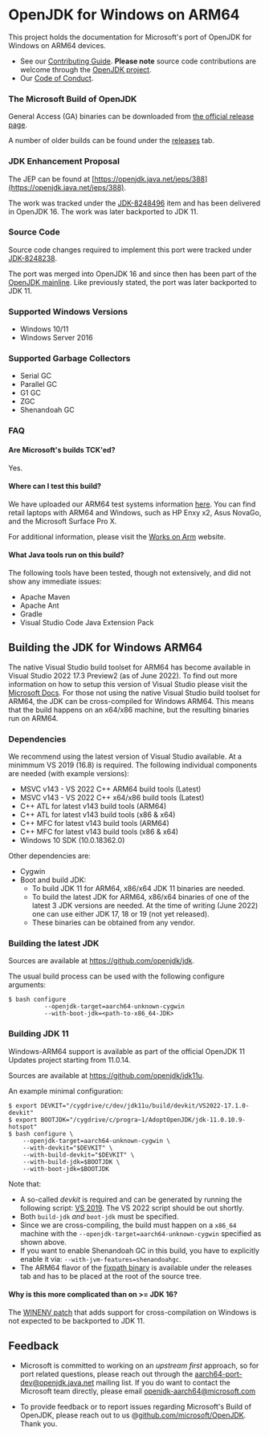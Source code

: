 OpenJDK for Windows on ARM64
=====

This project holds the documentation for Microsoft's port of OpenJDK for Windows on ARM64 devices.

* See our [Contributing Guide](CONTRIBUTING.md).  **Please note** source code contributions are welcome through the [OpenJDK project](https://openjdk.java.net/contribute/).
* Our [Code of Conduct](CODE_OF_CONDUCT.md).

### The Microsoft Build of OpenJDK

General Access (GA) binaries can be downloaded from [the official release page](https://docs.microsoft.com/en-us/java/openjdk/download).

A number of older builds can be found under the [releases](https://github.com/microsoft/openjdk-aarch64/releases) tab.

### JDK Enhancement Proposal
The JEP can be found at [https://openjdk.java.net/jeps/388](https://openjdk.java.net/jeps/388).

The work was tracked under the [JDK-8248496](https://bugs.openjdk.java.net/browse/JDK-8248496) item and has been delivered in OpenJDK 16. The work was later backported to JDK 11.

### Source Code
Source code changes required to implement this port were tracked under [JDK-8248238](https://bugs.openjdk.java.net/browse/JDK-8248238).

The port was merged into OpenJDK 16 and since then has been part of the [OpenJDK mainline](https://github.com/openjdk/jdk). Like previously stated, the port was later backported to JDK 11.


### Supported Windows Versions
- Windows 10/11
- Windows Server 2016

### Supported Garbage Collectors
- Serial GC
- Parallel GC
- G1 GC
- ZGC
- Shenandoah GC

### FAQ

#### Are Microsoft's builds TCK'ed?

Yes.

#### Where can I test this build?

We have uploaded our ARM64 test systems information [here](https://github.com/microsoft/openjdk-aarch64/blob/master/Arm64_systems.md). You can find retail laptops with ARM64 and Windows, such as HP Enxy x2, Asus NovaGo, and the Microsoft Surface Pro X.

For additional information, please visit the [Works on Arm](https://www.worksonarm.com/?_ga=2.204290832.1614868344.1591633956-103015898.1581534333) website.

#### What Java tools run on this build?

The following tools have been tested, though not extensively, and did not show any immediate issues:

- Apache Maven
- Apache Ant
- Gradle
- Visual Studio Code Java Extension Pack

## Building the JDK for Windows ARM64

The native Visual Studio build toolset for ARM64 has become available in Visual Studio 2022 17.3 Preview2 (as of June 2022). To find out more information on how to setup this version of Visual Studio please visit the [Microsoft Docs](https://docs.microsoft.com/en-us/visualstudio/install/visual-studio-on-arm-devices?view=vs-2022). For those not using the native Visual Studio build toolset for ARM64, the JDK can be cross-compiled for Windows ARM64. This means that the build happens on an x64/x86 machine, but the resulting binaries run on ARM64.

### Dependencies

We recommend using the latest version of Visual Studio available. At a minimmum VS 2019 (16.8) is required. The following individual components are needed (with example versions):
-	MSVC v143 - VS 2022 C++ ARM64 build tools (Latest)
-	MSVC v143 - VS 2022 C++ x64/x86 build tools (Latest)
-	C++ ATL for latest v143 build tools (ARM64)
-	C++ ATL for latest v143 build tools (x86 & x64)
-	C++ MFC for latest v143 build tools (ARM64)
-	C++ MFC for latest v143 build tools (x86 & x64)
-	Windows 10 SDK (10.0.18362.0)

Other dependencies are:
-	Cygwin
-	Boot and build JDK:
    - To build JDK 11 for ARM64, x86/x64 JDK 11 binaries are needed.
    - To build the latest JDK for ARM64, x86/x64 binaries of one of the latest 3 JDK versions are needed. At the time of writing (June 2022) one can use either JDK 17, 18 or 19 (not yet released).
    - These binaries can be obtained from any vendor.

### Building the latest JDK

Sources are available at https://github.com/openjdk/jdk.

The usual build process can be used with the following configure arguments:

```shell
$ bash configure
          --openjdk-target=aarch64-unknown-cygwin
          --with-boot-jdk=<path-to-x86_64-JDK>
```
### Building JDK 11

Windows-ARM64 support is available as part of the official OpenJDK 11 Updates project starting from 11.0.14.

Sources are available at https://github.com/openjdk/jdk11u.

An example minimal configuration:
```
$ export DEVKIT="/cygdrive/c/dev/jdk11u/build/devkit/VS2022-17.1.0-devkit"
$ export BOOTJDK="/cygdrive/c/progra~1/AdoptOpenJDK/jdk-11.0.10.9-hotspot"
$ bash configure \
    --openjdk-target=aarch64-unknown-cygwin \
    --with-devkit="$DEVKIT" \
    --with-build-devkit="$DEVKIT" \
    --with-build-jdk=$BOOTJDK \
    --with-boot-jdk=$BOOTJDK
```

Note that:
* A so-called _devkit_ is required and can be generated by running the following script: [VS 2019](https://github.com/openjdk/jdk11u/blob/master/make/devkit/createWindowsDevkit2019.sh). The VS 2022 script should be out shortly.
* Both `build-jdk` _and_ `boot-jdk` must be specified.
* Since we are cross-compiling, the build must happen on a `x86_64` machine with the `--openjdk-target=aarch64-unknown-cygwin` specified as shown above.
* If you want to enable Shenandoah GC in this build, you have to explicitly enable it via: `--with-jvm-features=shenandoahgc`.
* The ARM64 flavor of the [fixpath binary](https://github.com/microsoft/openjdk-aarch64/releases/tag/fp-1.0) is available under the releases tab and has to be placed at the root of the source tree.

#### Why is this more complicated than on >= JDK 16?

The [WINENV patch](https://github.com/openjdk/jdk/pull/1597) that adds support for cross-compilation on Windows is not expected to be backported to JDK 11.


## Feedback

- Microsoft is committed to working on an *upstream first* approach, so for port related questions, please reach out through the [aarch64-port-dev@openjdk.java.net](http://mail.openjdk.java.net/mailman/listinfo/aarch64-port-dev) mailing list. If you do want to contact the Microsoft team directly, please email openjdk-aarch64@microsoft.com

- To provide feedback or to report issues regarding Microsoft's Build of OpenJDK, please reach out to us @[github.com/microsoft/OpenJDK](https://github.com/microsoft/OpenJDK). Thank you.
